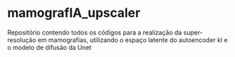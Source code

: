 # mamografIA_upscaler

Repositório contendo todos os códigos para a realização da super-resolução em mamografias, utilizando o espaço latente do autoencoder kl e o modelo de difusão da Unet
